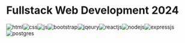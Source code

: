 
# Fullstack Web Development 2024

![html]![css]![js]![bootstrap]![jqeury]![reactjs]![nodejs]![expressjs]![postgres]

<!-- Variable -->
[html]: https://img.shields.io/badge/HTML5-E34F26?style=for-the-badge&logo=html5&logoColor=white
[css]: https://img.shields.io/badge/CSS3-1572B6?style=for-the-badge&logo=css3&logoColor=white
[js]: https://img.shields.io/badge/JavaScript-323330?style=for-the-badge&logo=javascript&logoColor=F7DF1E
[reactjs]: https://img.shields.io/badge/React-20232A?style=for-the-badge&logo=react&logoColor=61DAFB
[bootstrap]: https://img.shields.io/badge/Bootstrap-563D7C?style=for-the-badge&logo=bootstrap&logoColor=white
[expressjs]: https://img.shields.io/badge/Express%20js-000000?style=for-the-badge&logo=express&logoColor=white
[nodejs]: https://img.shields.io/badge/Node%20js-339933?style=for-the-badge&logo=nodedotjs&logoColor=white
[jqeury]: https://img.shields.io/badge/jQuery-0769AD?style=for-the-badge&logo=jquery&logoColor=white
[postgres]: https://img.shields.io/badge/PostgreSQL-316192?style=for-the-badge&logo=postgresql&logoColor=white
